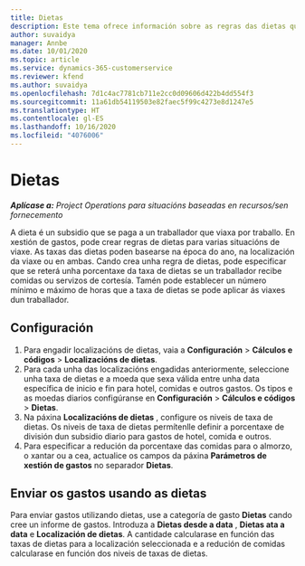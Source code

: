 ```yaml
---
title: Dietas
description: Este tema ofrece información sobre as regras das dietas que se usan na xestión de gastos.
author: suvaidya
manager: Annbe
ms.date: 10/01/2020
ms.topic: article
ms.service: dynamics-365-customerservice
ms.reviewer: kfend
ms.author: suvaidya
ms.openlocfilehash: 7d1c4ac7781cb711e2cc0d09606d422b4dd554f3
ms.sourcegitcommit: 11a61db54119503e82faec5f99c4273e8d1247e5
ms.translationtype: HT
ms.contentlocale: gl-ES
ms.lasthandoff: 10/16/2020
ms.locfileid: "4076006"
---
```

# <a name="per-diems"></a>Dietas

_**Aplícase a:** Project Operations para situacións baseadas en recursos/sen fornecemento_


A dieta é un subsidio que se paga a un traballador que viaxa por traballo. En xestión de gastos, pode crear regras de dietas para varias situacións de viaxe. As taxas das dietas poden basearse na época do ano, na localización da viaxe ou en ambas. Cando crea unha regra de dietas, pode especificar que se reterá unha porcentaxe da taxa de dietas se un traballador recibe comidas ou servizos de cortesía. Tamén pode establecer un número mínimo e máximo de horas que a taxa de dietas se pode aplicar ás viaxes dun traballador.

## <a name="configuration"></a>Configuración 

1. Para engadir localizacións de dietas, vaia a **Configuración** > **Cálculos e códigos** > **Localizacións de dietas**.
2. Para cada unha das localizacións engadidas anteriormente, seleccione unha taxa de dietas e a moeda que sexa válida entre unha data específica de inicio e fin para hotel, comidas e outros gastos. Os tipos e as moedas diarios configúranse en **Configuración** > **Cálculos e códigos** > **Dietas**.
3. Na páxina **Localizacións de dietas** , configure os niveis de taxa de dietas. Os niveis de taxa de dietas permítenlle definir a porcentaxe de división dun subsidio diario para gastos de hotel, comida e outros. 
4. Para especificar a redución da porcentaxe das comidas para o almorzo, o xantar ou a cea, actualice os campos da páxina **Parámetros de xestión de gastos** no separador **Dietas**. 
    
## <a name="submit-expenses-using-per-diem"></a>Enviar os gastos usando as dietas
Para enviar gastos utilizando dietas, use a categoría de gasto **Dietas** cando cree un informe de gastos. Introduza a **Dietas desde a data** , **Dietas ata a data** e **Localización de dietas**. A cantidade calcularase en función das taxas de dietas para a localización seleccionada e a redución de comidas calcularase en función dos niveis de taxas de dietas.

